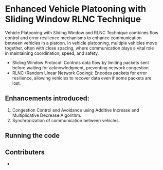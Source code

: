 # Enhanced Vehicle Platooning with Sliding Window RLNC Technique
Vehicle Platooning with Sliding Window and RLNC Technique combines flow control and error resilience mechanisms to enhance communication between vehicles in a platoon. In vehicle platooning, multiple vehicles move together, often with close spacing, where communication plays a vital role in maintaining coordination, speed, and safety.
- Sliding Window Protocol: Controls data flow by limiting packets sent before waiting for acknowledgment, preventing network congestion.
- RLNC (Random Linear Network Coding): Encodes packets for error resilience, allowing vehicles to recover data even if some packets are lost.
  
## Enhancements introduced:
 1. Congestion Control and Avoidance using Additive Increase and Multiplicative Decrease Algorithm.
 2. Synchronization of communication between vehicles.
## Running the code


## Contributers
- 
